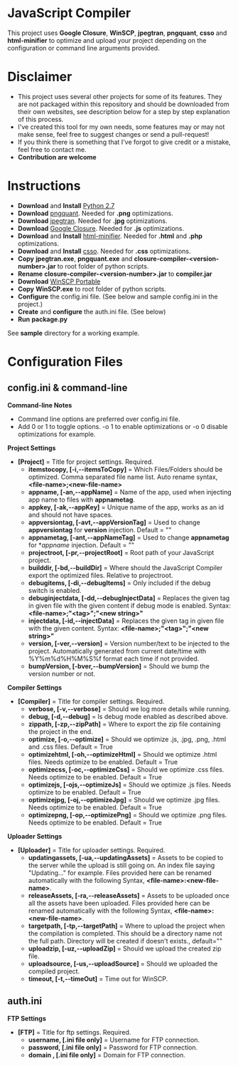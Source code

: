# JavaScript Compiler
This project uses **Google Closure**, **WinSCP**, **jpegtran**, **pngquant**, **csso** and **html-minifier** to optimize and upload your project depending on the configuration or command line arguments provided.

# Disclaimer
- This project uses several other projects for some of its features. They are not packaged within this repository and should be downloaded from their own websites, see description below for a step by step explanation of this process.
- I've created this tool for my own needs, some features may or may not make sense, feel free to suggest changes or send a pull-request!
- If you think there is something that I've forgot to give credit or a mistake, feel free to contact me.
- **Contribution are welcome**

# Instructions

- **Download** and **Install** [Python 2.7](https://www.python.org/downloads/)
- **Download** [pngquant](https://pngquant.org/). Needed for **.png** optimizations.
- **Download** [jpegtran](http://jpegclub.org/jpegtran/). Needed for **.jpg** optimizations.
- **Download** [Google Closure](https://developers.google.com/closure/compiler/). Needed for **.js** optimizations.
- **Download** and **Install** [html-minifier](https://github.com/kangax/html-minifier). Needed for **.html** and **.php** optimizations.
- **Download** and **Install** [csso](https://github.com/css/csso). Needed for **.css** optimizations.
- **Copy** **jpegtran.exe**, **pngquant.exe** and **closure-compiler-\<version-number\>.jar** to root folder of python scripts.
- **Rename** **closure-compiler-\<version-number\>.jar** to **compiler.jar**
- **Download** [WinSCP Portable](https://winscp.net/eng/download.php)
- **Copy** **WinSCP.exe** to root folder of python scripts.
- **Configure** the config.ini file. (See below and sample config.ini in the project.)
- **Create** and **configure** the auth.ini file. (See below)
- **Run** **package.py**

See **sample** directory for a working example.

# Configuration Files
## config.ini & command-line

**Command-line Notes**
- Command line options are preferred over config.ini file.
- Add 0 or 1 to toggle options. -o 1 to enable optimizations or -o 0 disable optimizations for example.

**Project Settings**
- **[Project]** = Title for project settings. Required.
  - **itemstocopy, [-i,--itemsToCopy]** = Which Files/Folders should be optimized. Comma separated file name list. Auto rename syntax, **\<file-name\>;\<new-file-name\>**
  - **appname, [-an,--appName]** = Name of the app, used when injecting app name to files with **appnametag**.
  - **appkey, [-ak,--appKey]** = Unique name of the app, works as an id and should not have spaces.
  - **appversiontag, [-avt,--appVersionTag]** = Used to change **appversiontag** for **version** injection. Default = "<app-version>"
  - **appnametag, [-ant,--appNameTag]** = Used to change **appnametag** for **appname* injection. Default = "<app-name>"
  - **projectroot, [-pr,--projectRoot]** = Root path of your JavaScript project.
  - **builddir, [-bd,--buildDir]** = Where should the JavaScript Compiler export the optimized files. Relative to projectroot.
  - **debugitems, [-di,--debugItems]** = Only included if the debug switch is enabled.
  - **debuginjectdata, [-dd,--debugInjectData]** = Replaces the given tag in given file with the given content if debug mode is enabled. Syntax: **\<file-name\>;"\<tag\>";"\<new string\>"**
  - **injectdata, [-id,--injectData]** = Replaces the given tag in given file with the given content. Syntax: **\<file-name\>;"\<tag\>";"\<new string\>"**
  - **version, [-ver,--version]** = Version number/text to be injected to the project. Automatically generated from current date/time with %Y%m%d%H%M%S%f format each time if not provided.
  - **bumpVersion, [-bver,--bumpVersion]** = Should we bump the version number or not.

**Compiler Settings**
- **[Compiler]** = Title for compiler settings. Required.
  - **verbose, [-v,--verbose]** = Should we log more details while running.
  - **debug, [-d,--debug]** = Is debug mode enabled as described above.
  - **zippath, [-zp,--zipPath]** = Where to export the zip file containing the project in the end.
  - **optimize, [-o,--optimize]** = Should we optimize .js, .jpg, .png, .html and .css files. Default = True
  - **optimizehtml, [-oh,--optimizeHtml]** = Should we optimize .html files. Needs optimize to be enabled. Default = True
  - **optimizecss, [-oc,--optimizeCss]** = Should we optimize .css files. Needs optimize to be enabled. Default = True
  - **optimizejs, [-ojs,--optimizeJs]** = Should we optimize .js files. Needs optimize to be enabled. Default = True
  - **optimizejpg, [-oj,--optimizeJpg]** = Should we optimize .jpg files. Needs optimize to be enabled. Default = True
  - **optimizepng, [-op,--optimizePng]** = Should we optimize .png files. Needs optimize to be enabled. Default = True

**Uploader Settings**
- **[Uploader]** = Title for uploader settings. Required.
  - **updatingassets, [-ua,--updatingAssets]** = Assets to be copied to the server while the upload is still going on. An index file saying "Updating..." for example. Files provided here can be renamed automatically with the following Syntax, **\<file-name\>:\<new-file-name\>**.
  - **releaseAssets, [-ra,--releaseAssets]** = Assets to be uploaded once all the assets have been uploaded. Files provided here can be renamed automatically with the following Syntax, **\<file-name\>:\<new-file-name\>**.
  - **targetpath, [-tp,--targetPath]** = Where to upload the project when the compilation is completed. This should be a directory name not the full path. Directory will be created if doesn't exists., default=""
  - **uploadzip, [-uz,--uploadZip]** = Should we upload the created zip file.
  - **uploadsource, [-us,--uploadSource]** = Should we uploaded the compiled project.
  - **timeout, [-t,--timeOut]** = Time out for WinSCP.

## auth.ini
**FTP Settings**
- **[FTP]** = Title for ftp settings. Required.
  - **username, [.ini file only]** = Username for FTP connection.
  - **password, [.ini file only]** = Password for FTP connection.
  - **domain , [.ini file only]** = Domain for FTP connection.
